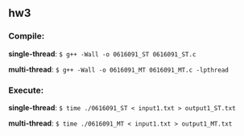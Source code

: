 ## hw3

### Compile:  **single-thread**: ```$ g++ -Wall -o 0616091_ST 0616091_ST.c```

**multi-thread**: ```$ g++ -Wall -o 0616091_MT 0616091_MT.c -lpthread```

### Execute:

**single-thread**: ```$ time ./0616091_ST < input1.txt > output1_ST.txt ```

**multi-thread**: ```$ time ./0616091_MT < input1.txt > output1_MT.txt```